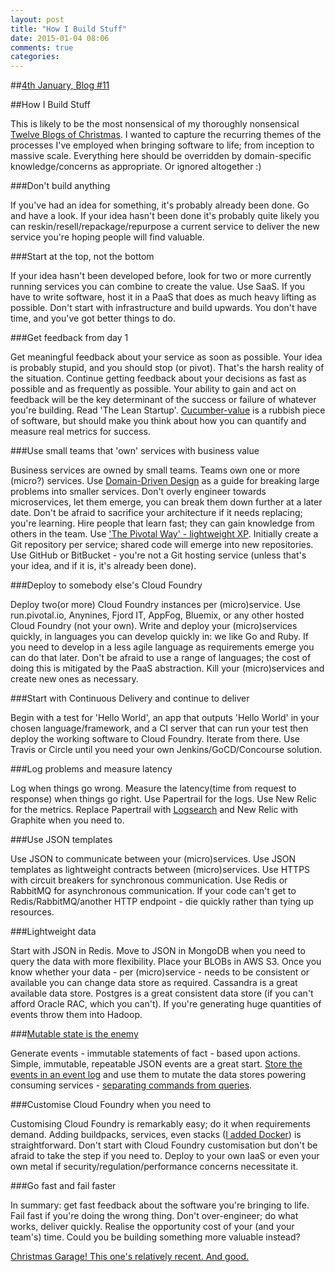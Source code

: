 ```yaml
---
layout: post
title: "How I Build Stuff"
date: 2015-01-04 08:06
comments: true
categories: 
---
```


##[4th January, Blog #11](http://blog.hatofmonkeys.com/blog/2014/12/25/the-twelve-blogs-of-christmas/)

##How I Build Stuff

This is likely to be the most nonsensical of my thoroughly nonsensical [Twelve Blogs of Christmas](http://blog.hatofmonkeys.com/blog/2014/12/25/the-twelve-blogs-of-christmas/). I wanted to capture the recurring themes of the processes I've employed when bringing software to life; from inception to massive scale. Everything here should be overridden by domain-specific knowledge/concerns as appropriate. Or ignored altogether :)

###Don't build anything

If you've had an idea for something, it's probably already been done. Go and have a look. If your idea hasn't been done it's probably quite likely you can reskin/resell/repackage/repurpose a current service to deliver the new service you're hoping people will find valuable.

###Start at the top, not the bottom

If your idea hasn't been developed before, look for two or more currently running services you can combine to create the value. Use SaaS. If you have to write software, host it in a PaaS that does as much heavy lifting as possible. Don't start with infrastructure and build upwards. You don't have time, and you've got better things to do.

###Get feedback from day 1

Get meaningful feedback about your service as soon as possible. Your idea is probably stupid, and you should stop (or pivot). That's the harsh reality of the situation. Continue getting feedback about your decisions as fast as possible and as frequently as possible. Your ability to gain and act on feedback will be the key determinant of the success or failure of whatever you're building. Read 'The Lean Startup'. [Cucumber-value](https://github.com/hatofmonkeys/cucumber-value) is a rubbish piece of software, but should make you think about how you can quantify and measure real metrics for success.

###Use small teams that 'own' services with business value

Business services are owned by small teams. Teams own one or more (micro?) services. Use [Domain-Driven Design](http://en.wikipedia.org/wiki/Domain-driven_design) as a guide for breaking large problems into smaller services. Don't overly engineer towards microservices, let them emerge, you can break them down further at a later date. Don't be afraid to sacrifice your architecture if it needs replacing; you're learning. Hire people that learn fast; they can gain knowledge from others in the team. Use ['The Pivotal Way' - lightweight XP](http://www.slideshare.net/motochan/agile-the-pivotal-way-compressed). Initially create a Git repository per service; shared code will emerge into new repositories. Use GitHub or BitBucket - you're not a Git hosting service (unless that's your idea, and if it is, it's already been done). 

###Deploy to somebody else's Cloud Foundry

Deploy two(or more) Cloud Foundry instances per (micro)service. Use run.pivotal.io, Anynines, Fjord IT, AppFog, Bluemix, or any other hosted Cloud Foundry (not your own). Write and deploy your (micro)services quickly, in languages you can develop quickly in: we like Go and Ruby. If you need to develop in a less agile language as requirements emerge you can do that later. Don't be afraid to use a range of languages; the cost of doing this is mitigated by the PaaS abstraction. Kill your (micro)services and create new ones as necessary.

###Start with Continuous Delivery and continue to deliver

Begin with a test for 'Hello World', an app that outputs 'Hello World' in your chosen language/framework, and a CI server that can run your test then deploy the working software to Cloud Foundry. Iterate from there. Use Travis or Circle until you need your own Jenkins/GoCD/Concourse solution.

###Log problems and measure latency

Log when things go wrong. Measure the latency(time from request to response) when things go right. Use Papertrail for the logs. Use New Relic for the metrics. Replace Papertrail with [Logsearch](https://github.com/logsearch) and New Relic with Graphite when you need to.

###Use JSON templates

Use JSON to communicate between your (micro)services. Use JSON templates as lightweight contracts between (micro)services. Use HTTPS with circuit breakers for synchronous communication. Use Redis or RabbitMQ for asynchronous communication. If your code can't get to Redis/RabbitMQ/another HTTP endpoint - die quickly rather than tying up resources.

###Lightweight data

Start with JSON in Redis. Move to JSON in MongoDB when you need to query the data with more flexibility. Place your BLOBs in AWS S3. Once you know whether your data - per (micro)service - needs to be consistent or available you can change data store as required. Cassandra is a great available data store. Postgres is a great consistent data store (if you can't afford Oracle RAC, which you can't). If you're generating huge quantities of events throw them into Hadoop.
  
###[Mutable state is the enemy](http://blog.hatofmonkeys.com/blog/2015/01/01/mutable-state/)

Generate events - immutable statements of fact - based upon actions. Simple, immutable, repeatable JSON events are a great start. [Store the events in an event log](http://martinfowler.com/eaaDev/EventSourcing.html) and use them to mutate the data stores powering consuming services - [separating commands from queries](http://martinfowler.com/bliki/CQRS.html).

###Customise Cloud Foundry when you need to

Customising Cloud Foundry is remarkably easy; do it when requirements demand. Adding buildpacks, services, even stacks ([I added Docker](http://www.cloudcredo.com/decker-docker-cloud-foundry/)) is straightforward. Don't start with Cloud Foundry customisation but don't be afraid to take the step if you need to. Deploy to your own IaaS or even your own metal if security/regulation/performance concerns necessitate it.

###Go fast and fail faster

In summary: get fast feedback about the software you're bringing to life. Fail fast if you're doing the wrong thing. Don't over-engineer; do what works, deliver quickly. Realise the opportunity cost of your (and your team's) time. Could you be building something more valuable instead?

[Christmas Garage! This one's relatively recent. And good.](https://www.youtube.com/watch?v=W_vM8ePGuRM)
